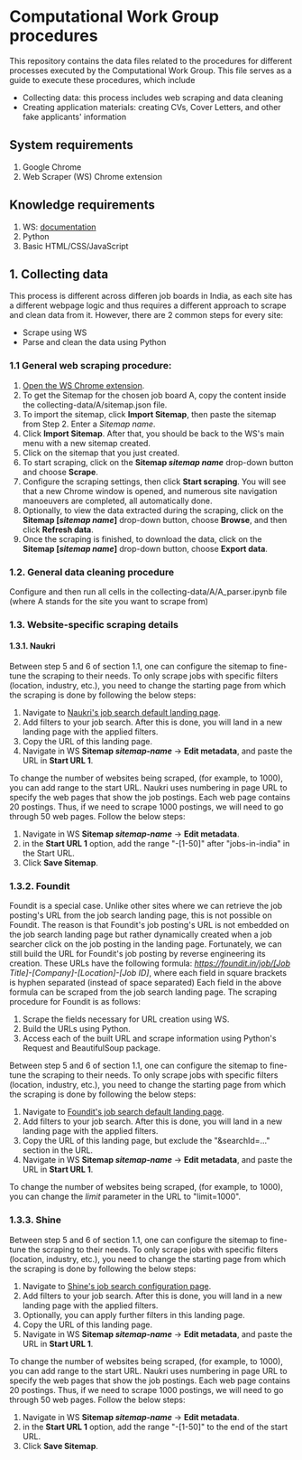 # Computational Work Group procedures

This repository contains the data files related to the procedures for different processes executed by the Computational Work Group. This file serves as a guide to execute these procedures, which include
- Collecting data: this process includes web scraping and data cleaning
- Creating application materials: creating CVs, Cover Letters, and other fake applicants' information

## System requirements
1. Google Chrome
2. Web Scraper (WS) Chrome extension
## Knowledge requirements
1. WS: [documentation](https://webscraper.io/documentation)
2. Python
3. Basic HTML/CSS/JavaScript

## 1. Collecting data
This process is different across differen job boards in India, as each site has a different webpage logic and thus requires a different approach to scrape and clean data from it. However, there are 2 common steps for every site:
- Scrape using WS
- Parse and clean the data using Python

### 1.1 General web scraping procedure:
1. [Open the WS Chrome extension](https://webscraper.io/documentation).
2. To get the Sitemap for the chosen job board A, copy the content inside the collecting-data/A/sitemap.json file.
3. To import the sitemap, click **Import Sitemap**, then paste the sitemap from Step 2. Enter a *Sitemap name*.
4. Click **Import Sitemap**. After that, you should be back to the WS's main menu with a new sitemap created.
5. Click on the sitemap that you just created.
6. To start scraping, click on the **Sitemap *sitemap name*** drop-down button and choose **Scrape**.
7. Configure the scraping settings, then click **Start scraping**. You will see that a new Chrome window is opened, and numerous site navigation manoeuvers are completed, all automatically done.
8. Optionally, to view the data extracted during the scraping, click on the **Sitemap [*sitemap name*]** drop-down button, choose **Browse**, and then click **Refresh data**.
9. Once the scraping is finished, to download the data, click on the **Sitemap [*sitemap name*]** drop-down button, choose **Export data**.

### 1.2. General data cleaning procedure
Configure and then run all cells in the collecting-data/A/A_parser.ipynb file (where A stands for the site you want to scrape from)

### 1.3. Website-specific scraping details
#### 1.3.1. Naukri
Between step 5 and 6 of section 1.1, one can configure the sitemap to fine-tune the scraping to their needs.
To only scrape jobs with specific filters (location, industry, etc.), you need to change the starting page from which the scraping is done by following the below steps:
1. Navigate to [Naukri's job search default landing page](https://www.naukri.com/jobs-in-india).
2. Add filters to your job search. After this is done, you will land in a new landing page with the applied filters.
3. Copy the URL of this landing page.
4. Navigate in WS **Sitemap *sitemap-name*** -> **Edit metadata**, and paste the URL in **Start URL 1**.

To change the number of websites being scraped, (for example, to 1000), you can add range to the start URL. Naukri uses numbering in page URL to specify the web pages that show the job postings. Each web page contains 20 postings. Thus, if we need to scrape 1000 postings, we will need to go through 50 web pages. Follow the below steps:
1. Navigate in WS **Sitemap *sitemap-name*** -> **Edit metadata**.
2. in the **Start URL 1** option, add the range "-[1-50]" after "jobs-in-india" in the Start URL.
3. Click **Save Sitemap**.
   
### 1.3.2. Foundit
Foundit is a special case. Unlike other sites where we can retrieve the job posting's URL from the job search landing page, this is not possible on Foundit. The reason is that Foundit's job posting's URL is not embedded on the job search landing page but rather dynamically created when a job searcher click on the job posting in the landing page.
Fortunately, we can still build the URL for Foundit's job posting by reverse engineering its creation. These URLs have the following formula:
*https://foundit.in/job/[Job Title]-[Company]-[Location]-[Job ID]*, where each field in square brackets is hyphen separated (instead of space separated)
Each field in the above formula can be scraped from the job search landing page.
The scraping procedure for Foundit is as follows:
1. Scrape the fields necessary for URL creation using WS.
2. Build the URLs using Python.
3. Access each of the built URL and scrape information using Python's Request and BeautifulSoup package.

Between step 5 and 6 of section 1.1, one can configure the sitemap to fine-tune the scraping to their needs.
To only scrape jobs with specific filters (location, industry, etc.), you need to change the starting page from which the scraping is done by following the below steps:
1. Navigate to [Foundit's job search default landing page](https://www.foundit.in/srp/results?sort=1&limit=100&query=%22%22).
2. Add filters to your job search. After this is done, you will land in a new landing page with the applied filters.
3. Copy the URL of this landing page, but exclude the "&searchId=..." section in the URL.
4. Navigate in WS **Sitemap *sitemap-name*** -> **Edit metadata**, and paste the URL in **Start URL 1**.

To change the number of websites being scraped, (for example, to 1000), you can change the *limit* parameter in the URL to "limit=1000".

### 1.3.3. Shine
Between step 5 and 6 of section 1.1, one can configure the sitemap to fine-tune the scraping to their needs.
To only scrape jobs with specific filters (location, industry, etc.), you need to change the starting page from which the scraping is done by following the below steps:
1. Navigate to [Shine's job search configuration page](https://www.shine.com/new/job-search).
2. Add filters to your job search. After this is done, you will land in a new landing page with the applied filters.
3. Optionally, you can apply further filters in this landing page.
4. Copy the URL of this landing page.
5. Navigate in WS **Sitemap *sitemap-name*** -> **Edit metadata**, and paste the URL in **Start URL 1**.

To change the number of websites being scraped, (for example, to 1000), you can add range to the start URL. Naukri uses numbering in page URL to specify the web pages that show the job postings. Each web page contains 20 postings. Thus, if we need to scrape 1000 postings, we will need to go through 50 web pages. Follow the below steps:
1. Navigate in WS **Sitemap *sitemap-name*** -> **Edit metadata**.
2. in the **Start URL 1** option, add the range "-[1-50]" to the end of the start URL.
3. Click **Save Sitemap**.
